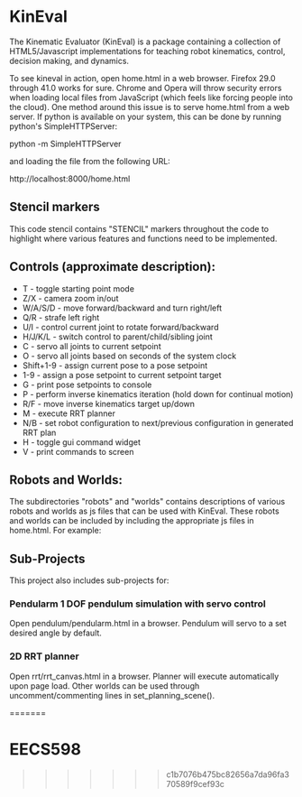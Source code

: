 
KinEval
=======

The Kinematic Evaluator (KinEval) is a package containing a collection of HTML5/Javascript implementations for teaching robot kinematics, control, decision making, and dynamics.

To see kineval in action, open home.html in a web browser.  Firefox 29.0 through 41.0 works for sure.  Chrome and Opera will throw security errors when loading local files from JavaScript (which feels like forcing people into the cloud).  One method around this issue is to serve home.html from a web server.  If python is available on your system, this can be done by running python's SimpleHTTPServer: 

python -m SimpleHTTPServer

and loading the file from the following URL:

http://localhost:8000/home.html

## Stencil markers

This code stencil contains "STENCIL" markers throughout the code to highlight where various features and functions need to be implemented.

## Controls (approximate description):

- T - toggle starting point mode
- Z/X - camera zoom in/out
- W/A/S/D - move forward/backward and turn right/left
- Q/R - strafe left right
- U/I - control current joint to rotate forward/backward
- H/J/K/L - switch control to parent/child/sibling joint
- C - servo all joints to current setpoint
- O - servo all joints based on seconds of the system clock
- Shift+1-9 - assign current pose to a pose setpoint
- 1-9 - assign a pose setpoint to current setpoint target
- G - print pose setpoints to console
- P - perform inverse kinematics iteration (hold down for continual motion)
- R/F - move inverse kinematics target up/down
- M - execute RRT planner
- N/B - set robot configuration to next/previous configuration in generated RRT plan
- H - toggle gui command widget
- V - print commands to screen

## Robots and Worlds:

The subdirectories "robots" and "worlds" contains descriptions of various robots and worlds as js files that can be used with KinEval.  These robots and worlds can be included by including the appropriate js files in home.html.  For example:

<script src="robots/robot_br2.js"></script> 
<script src="worlds/world_local_minima.js"></script> 

## Sub-Projects

This project also includes sub-projects for:

### Pendularm 1 DOF pendulum simulation with servo control

Open pendulum/pendularm.html in a browser.  Pendulum will servo to a set desired angle by default.

### 2D RRT planner

Open rrt/rrt_canvas.html in a browser.  Planner will execute automatically upon page load.  Other worlds can be used through uncomment/commenting lines in set_planning_scene().

=======
# EECS598
>>>>>>> c1b7076b475bc82656a7da96fa370589f9cef93c
